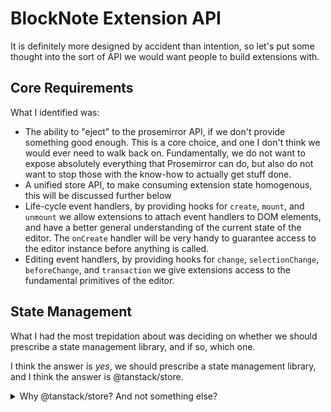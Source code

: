 # BlockNote Extension API

It is definitely more designed by accident than intention, so let's put some thought into the sort of API we would want people to build extensions with.

## Core Requirements

What I identified was:

- The ability to "eject" to the prosemirror API, if we don't provide something good enough. This is a core choice, and one I don't think we would ever need to walk back on. Fundamentally, we do not want to expose absolutely everything that Prosemirror can do, but also do not want to stop those with the know-how to actually get stuff done.
- A unified store API, to make consuming extension state homogenous, this will be discussed further below
- Life-cycle event handlers, by providing hooks for `create`, `mount`, and `unmount` we allow extensions to attach event handlers to DOM elements, and have a better general understanding of the current state of the editor. The `onCreate` handler will be very handy to guarantee access to the editor instance before anything is called.
- Editing event handlers, by providing hooks for `change`, `selectionChange`, `beforeChange`, and `transaction` we give extensions access to the fundamental primitives of the editor.

## State Management

What I had the most trepidation about was deciding on whether we should prescribe a state management library, and if so, which one.

I think the answer is _yes_, we should prescribe a state management library, and I think the answer is @tanstack/store.

<details>
<summary>Why @tanstack/store? And not something else?</summary>
It comes with a few benefits:

- It gives a single API for all state management, which is more convenient/consistent for consumers

As for which library to use, I think we should use @tanstack/store.

- The store is very simple, and can easily be re-implemented if needed
- There is already bindings for most major frameworks, but can be used without them
- It seems that anything tanstack does will be widely adopted so it should be a pretty safe bet

What I had trouble with is there are a few different use-cases for state management, events like we have now aren't great because they put the burden on the consumer to manage the state. Or, they can emit an event (e.g. `update`), but then have to round-trip back to the extension to get the state (and somehow store it on their side again).

Something like observables have a nicer API for this, but they are for pushing data (i.e. multiple readers), not for pulling it (i.e. any writers). They also have the same problem of putting the burden on the consumer.

Signals are a nice middle ground, being that they are for both pushing & pulling data. The problem is that there are many implementations, and not super well-known in the React ecosystem.

Zustand is a popular library, but allowing partial states makes it somewhat unsafe in TypeScript.

Jotai is probably my second choice, but it makes it a bit awkward to update states because it relies on a separate store instance rather than the "atom" being able to update itself <https://jotai.org/docs/guides/using-store-outside-react>.
</details>

